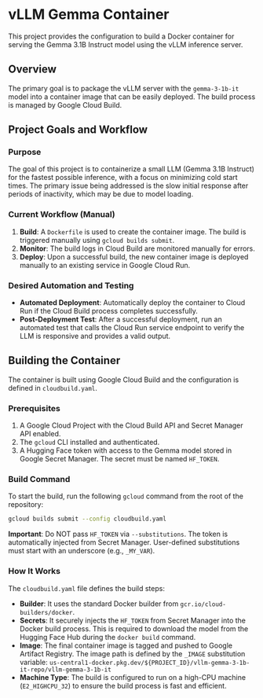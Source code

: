 # vLLM Gemma Container

This project provides the configuration to build a Docker container for serving the Gemma 3.1B Instruct model using the vLLM inference server.

## Overview

The primary goal is to package the vLLM server with the `gemma-3-1b-it` model into a container image that can be easily deployed. The build process is managed by Google Cloud Build.

## Project Goals and Workflow

### Purpose

The goal of this project is to containerize a small LLM (Gemma 3.1B Instruct) for the fastest possible inference, with a focus on minimizing cold start times. The primary issue being addressed is the slow initial response after periods of inactivity, which may be due to model loading.

### Current Workflow (Manual)

1.  **Build**: A `Dockerfile` is used to create the container image. The build is triggered manually using `gcloud builds submit`.
2.  **Monitor**: The build logs in Cloud Build are monitored manually for errors.
3.  **Deploy**: Upon a successful build, the new container image is deployed manually to an existing service in Google Cloud Run.

### Desired Automation and Testing

-   **Automated Deployment**: Automatically deploy the container to Cloud Run if the Cloud Build process completes successfully.
-   **Post-Deployment Test**: After a successful deployment, run an automated test that calls the Cloud Run service endpoint to verify the LLM is responsive and provides a valid output.

## Building the Container

The container is built using Google Cloud Build and the configuration is defined in `cloudbuild.yaml`.

### Prerequisites

1.  A Google Cloud Project with the Cloud Build API and Secret Manager API enabled.
2.  The `gcloud` CLI installed and authenticated.
3.  A Hugging Face token with access to the Gemma model stored in Google Secret Manager. The secret must be named `HF_TOKEN`.

### Build Command

To start the build, run the following `gcloud` command from the root of the repository:

```bash
gcloud builds submit --config cloudbuild.yaml
```

**Important**: Do NOT pass `HF_TOKEN` via `--substitutions`. The token is automatically injected from Secret Manager. User-defined substitutions must start with an underscore (e.g., `_MY_VAR`).

### How It Works

The `cloudbuild.yaml` file defines the build steps:

-   **Builder**: It uses the standard Docker builder from `gcr.io/cloud-builders/docker`.
-   **Secrets**: It securely injects the `HF_TOKEN` from Secret Manager into the Docker build process. This is required to download the model from the Hugging Face Hub during the `docker build` command.
-   **Image**: The final container image is tagged and pushed to Google Artifact Registry. The image path is defined by the `_IMAGE` substitution variable:
    `us-central1-docker.pkg.dev/${PROJECT_ID}/vllm-gemma-3-1b-it-repo/vllm-gemma-3-1b-it`
-   **Machine Type**: The build is configured to run on a high-CPU machine (`E2_HIGHCPU_32`) to ensure the build process is fast and efficient.